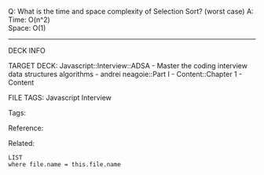Q: What is the time and space complexity of Selection Sort? (worst case)
A: Time: O(n^2)  
Space: O(1)
<!--ID: 1689972344431-->



---

DECK INFO

TARGET DECK: Javascript::Interview::ADSA - Master the coding interview data structures algorithms - andrei neagoie::Part I - Content::Chapter 1 - Content

FILE TAGS: Javascript Interview

Tags:

Reference:

Related:

```dataview
LIST
where file.name = this.file.name
```

